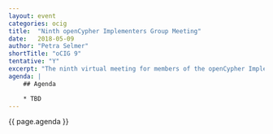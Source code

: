 ```yaml
---
layout: event
categories: ocig
title:  "Ninth openCypher Implementers Group Meeting"
date:   2018-05-09
author: "Petra Selmer"
shortTitle: "oCIG 9"
tentative: "Y"
excerpt: "The ninth virtual meeting for members of the openCypher Implementers Group."
agenda: |
    ## Agenda

    * TBD
---
```


{{ page.agenda }}
